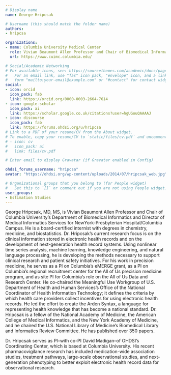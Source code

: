 ```yaml
---
# Display name
name: George Hripcsak

# Username (this should match the folder name)
authors:
- hripcsa

organizations:
- name: Columbia University Medical Center
  role: Vivian Beaumont Allen Professor and Chair of Biomedical Informatics
  url: https://www.cuimc.columbia.edu/

# Social/Academic Networking
# For available icons, see: https://sourcethemes.com/academic/docs/page-builder/#icons
#   For an email link, use "fas" icon pack, "envelope" icon, and a link in the
#   form "mailto:your-email@example.com" or "#contact" for contact widget.
social:
- icon: orcid
  icon_pack: fab
  link: https://orcid.org/0000-0003-2664-7614
- icon: google-scholar
  icon_pack: ai
  link: https://scholar.google.co.uk/citations?user=hgUGouQAAAAJ
- icon: discourse
  icon_pack: fab
  link: https://forums.ohdsi.org/u/hripcsa
# Link to a PDF of your resume/CV from the About widget.
# To enable, copy your resume/CV to `static/files/cv.pdf` and uncomment the lines below.
# - icon: cv
#   icon_pack: ai
#   link: files/cv.pdf

# Enter email to display Gravatar (if Gravatar enabled in Config)

ohdsi_forums_username: "hripcsa"
avatar: "https://ohdsi.org/wp-content/uploads/2014/07/hripcsak_web.jpg"

# Organizational groups that you belong to (for People widget)
#   Set this to `[]` or comment out if you are not using People widget.
user_groups:
- Estimation Studies
---
```

George Hripcsak, MD, MS, is Vivian Beaumont Allen Professor and Chair of Columbia University’s Department of Biomedical Informatics and Director of Medical Informatics Services for NewYork-Presbyterian Hospital/Columbia Campus. He is a board-certified internist with degrees in chemistry, medicine, and biostatistics. Dr. Hripcsak’s current research focus is on the clinical information stored in electronic health records and on the development of next-generation health record systems. Using nonlinear time series analysis, machine learning, knowledge engineering, and natural language processing, he is developing the methods necessary to support clinical research and patient safety initiatives. For his work in precision medicine, he serves as a PI on Columbia’s eMERGE grant, as a PI on Columbia’s regional recruitment center for the All of Us precision medicine program, and as site PI for Columbia’s role on the All of Us Data and Research Center. He co-chaired the Meaningful Use Workgroup of U.S. Department of Health and Human Services’s Office of the National Coordinator of Health Information Technology; it defines the criteria by which health care providers collect incentives for using electronic health records. He led the effort to create the Arden Syntax, a language for representing health knowledge that has become a national standard. Dr. Hripcsak is a fellow of the National Academy of Medicine, the American College of Medical Informatics, and the New York Academy of Medicine, and he chaired the U.S. National Library of Medicine’s Biomedical Library and Informatics Review Committee. He has published over 350 papers.

Dr. Hripcsak serves as PI–with co-PI David Madigan–of OHDSI’s Coordinating Center, which is based at Columbia University. His recent pharmacovigilance research has included medication-wide association studies, treatment pathways, large-scale observational studies, and next-generation phenotyping to better exploit electronic health record data for observational research.